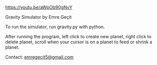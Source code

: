 https://youtu.be/aWpOb90gNvY

Gravity Simulator by Emre Geçit

To run the simulator, run gravity.py with python.

After running the program, left click to create new planet, right click to delete planet, scroll when your cursor is on a planet to feed or shrink a planet.

Contact: emregecit5@gmail.com
